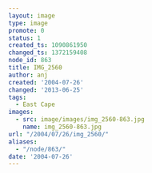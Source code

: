```yaml
---
layout: image
type: image
promote: 0
status: 1
created_ts: 1090861950
changed_ts: 1372159408
node_id: 863
title: IMG_2560
author: anj
created: '2004-07-26'
changed: '2013-06-25'
tags:
  - East Cape
images:
  - src: image/images/img_2560-863.jpg
    name: img_2560-863.jpg
url: "/2004/07/26/img_2560/"
aliases:
  - "/node/863/"
date: '2004-07-26'
---
```


